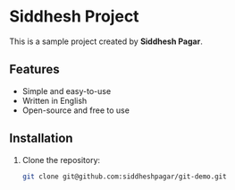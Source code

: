 # Siddhesh Project

This is a sample project created by **Siddhesh Pagar**.

## Features
- Simple and easy-to-use
- Written in English
- Open-source and free to use

## Installation
1. Clone the repository:
   ```sh
   git clone git@github.com:siddheshpagar/git-demo.git
